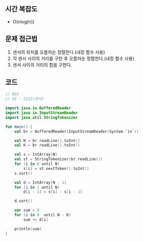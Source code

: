 ## 시간 복잡도
- O(nlog(n))

## 문제 접근법

1. 센서의 위치를 오름차순 정렬한다.(내장 함수 사용)
2. 각 센서 사이의 거리를 구한 후 오름차순 정렬한다.(내장 함수 사용)
3. 센서 사이의 거리의 합을 구한다.


## 코드

```kotlin
// BOJ
// G5 - 2212(센서)

import java.io.BufferedReader
import java.io.InputStreamReader
import java.util.StringTokenizer

fun main() {
    val br = BufferedReader(InputStreamReader(System.`in`))

    val N = br.readLine().toInt()
    val K = br.readLine().toInt()

    val s = IntArray(N)
    val st = StringTokenizer(br.readLine())
    for (i in 0 until N)
        s[i] = st.nextToken().toInt()
    s.sort()

    val d = IntArray(N - 1)
    for (i in 1 until N)
        d[i - 1] = s[i] - s[i - 1]

    d.sort()

    var sum = 0
    for (i in 0  until N - K)
        sum += d[i]

    println(sum)
}
```